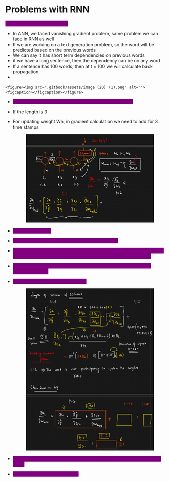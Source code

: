# Problems with RNN

<mark style="color:purple;background-color:purple;">**Vanishing Gradient Problem:**</mark>

* In ANN, we faced vanishing gradient problem, same problem we can face in RNN as well
* If we are working on a text generation problem, so the word will be predicted based on the previous words
* We can say it has short term dependencies on previous words
* if we have a long sentence, then the dependency can be on any word
* If a sentence has 100 words, then at t = 100 we will calculate back propagation
*

    <figure><img src=".gitbook/assets/image (20) (1).png" alt=""><figcaption></figcaption></figure>
* <mark style="color:purple;background-color:purple;">**The long term dependency cannot be captured by RNN**</mark>&#x20;
* If the length is 3
*   For updating weight Wh, in gradient calculation we need to add for 3 time stamps

    <figure><img src=".gitbook/assets/{677E83B6-C01C-445E-B633-83BE5911C588}.png" alt=""><figcaption></figcaption></figure>
* <mark style="color:purple;background-color:purple;">**If the length is 50**</mark>
* <mark style="color:purple;background-color:purple;">**The derivative of sigmoid is between 0 and 0.25**</mark>
* <mark style="color:purple;background-color:purple;">**So when we multiply this small terms the gradient will almost be 0, so we can say that the word is not participating in weight updation**</mark>
* <mark style="color:purple;background-color:purple;">**The words which are nearer to the output they will contribute in weight updation**</mark>
*   <mark style="color:purple;background-color:purple;">**And the weights wont be updated**</mark>

    <figure><img src=".gitbook/assets/{3EA0943B-24E6-4A61-8188-AFDB92B3064B}.png" alt=""><figcaption></figcaption></figure>
* <mark style="color:purple;background-color:purple;">**To solve this we can also other activation functions like ReLU, Leaky ReLU**</mark>
* <mark style="color:purple;background-color:purple;">**Another option is to use LSTM**</mark>
